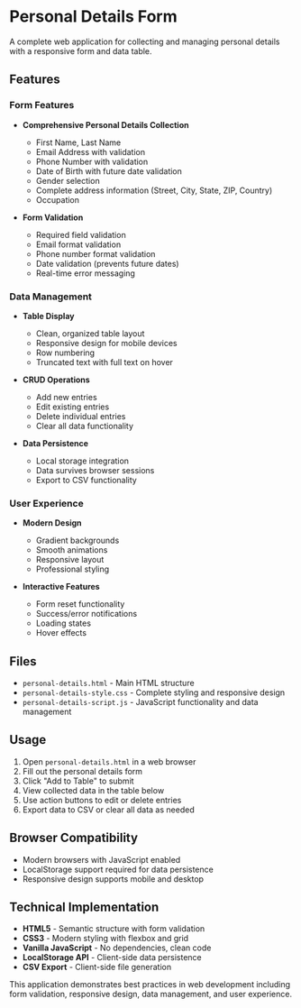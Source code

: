 # Personal Details Form

A complete web application for collecting and managing personal details with a responsive form and data table.

## Features

### Form Features
- **Comprehensive Personal Details Collection**
  - First Name, Last Name
  - Email Address with validation
  - Phone Number with validation
  - Date of Birth with future date validation
  - Gender selection
  - Complete address information (Street, City, State, ZIP, Country)
  - Occupation

- **Form Validation**
  - Required field validation
  - Email format validation
  - Phone number format validation
  - Date validation (prevents future dates)
  - Real-time error messaging

### Data Management
- **Table Display**
  - Clean, organized table layout
  - Responsive design for mobile devices
  - Row numbering
  - Truncated text with full text on hover

- **CRUD Operations**
  - Add new entries
  - Edit existing entries
  - Delete individual entries
  - Clear all data functionality

- **Data Persistence**
  - Local storage integration
  - Data survives browser sessions
  - Export to CSV functionality

### User Experience
- **Modern Design**
  - Gradient backgrounds
  - Smooth animations
  - Responsive layout
  - Professional styling

- **Interactive Features**
  - Form reset functionality
  - Success/error notifications
  - Loading states
  - Hover effects

## Files

- `personal-details.html` - Main HTML structure
- `personal-details-style.css` - Complete styling and responsive design
- `personal-details-script.js` - JavaScript functionality and data management

## Usage

1. Open `personal-details.html` in a web browser
2. Fill out the personal details form
3. Click "Add to Table" to submit
4. View collected data in the table below
5. Use action buttons to edit or delete entries
6. Export data to CSV or clear all data as needed

## Browser Compatibility

- Modern browsers with JavaScript enabled
- LocalStorage support required for data persistence
- Responsive design supports mobile and desktop

## Technical Implementation

- **HTML5** - Semantic structure with form validation
- **CSS3** - Modern styling with flexbox and grid
- **Vanilla JavaScript** - No dependencies, clean code
- **LocalStorage API** - Client-side data persistence
- **CSV Export** - Client-side file generation

This application demonstrates best practices in web development including form validation, responsive design, data management, and user experience.
